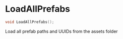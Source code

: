# LoadAllPrefabs

```c++
void LoadAllPrefabs();
```

Load all prefab paths and UUIDs from the assets folder
